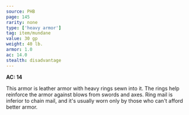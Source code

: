 ```yaml
---
source: PHB
page: 145
rarity: none
type: ['heavy armor']
tag: item/mundane
value: 30 gp
weight: 40 lb.
armor: 1.0
ac: 14.0
stealth: disadvantage
---
```


**AC: 14**

This armor is leather armor with heavy rings sewn into it. The rings help reinforce the armor against blows from swords and axes. Ring mail is inferior to chain mail, and it's usually worn only by those who can't afford better armor.

